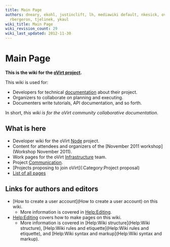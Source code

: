 ```yaml
---
title: Main Page
authors: dneary, ekohl, justinclift, lh, mediawiki default, nkesick, ovedo, quaid,
  rbergeron, tjelinek, ykaul
wiki_title: Main Page
wiki_revision_count: 29
wiki_last_updated: 2012-11-30
---
```


# Main Page

**This is the wiki for the [oVirt project](http://www.ovirt.org).**

This wiki is used for:

*   Developers for technical [documentation](Documentation) about their project.
*   Organizers to collaborate on planning and executing.
*   Documenters write tutorials, API documentation, and so forth.

In short, *this wiki is for the oVirt community collaborative documentation*.

## What is here

*   Developer wiki for the oVirt [Node](Node) project.
*   Content for attendees and organizers of the [November 2011 workshop](Workshop November 2011).
*   Work pages for the oVirt [Infrastructure](Infrastructure) team.
*   Project [Communication](Communication).
*   [Projects proposing to join oVirt](:Category:Project proposal)
*   [List of all pages](Special:AllPages)

## Links for authors and editors

*   [How to create a user account](How to create a user account) on this wiki.
    -   More information is covered in <Help:Editing>.
*   <Help:Editing> covers how to make pages on this wiki.
    -   More information is covered in [Help:Wiki structure](Help:Wiki structure), [Help:Wiki rules and etiquette](Help:Wiki rules and etiquette), and [Help:Wiki syntax and markup](Help:Wiki syntax and markup).
